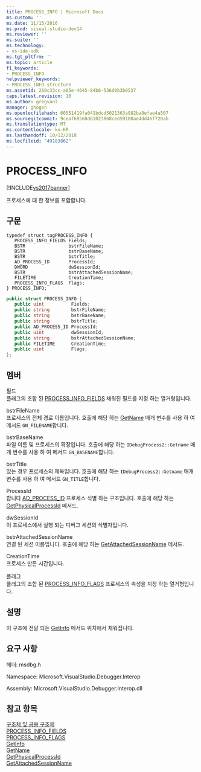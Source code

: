 ```yaml
---
title: PROCESS_INFO | Microsoft Docs
ms.custom: ''
ms.date: 11/15/2016
ms.prod: visual-studio-dev14
ms.reviewer: ''
ms.suite: ''
ms.technology:
- vs-ide-sdk
ms.tgt_pltfrm: ''
ms.topic: article
f1_keywords:
- PROCESS_INFO
helpviewer_keywords:
- PROCESS_INFO structure
ms.assetid: 260c33cc-a05e-4645-84b6-536d0b3b0537
caps.latest.revision: 10
ms.author: gregvanl
manager: ghogen
ms.openlocfilehash: 60551419fa041bdcd5021363a882ba8efae4a507
ms.sourcegitcommit: 9ceaf69568d61023868ced59108ae4dd46f720ab
ms.translationtype: MT
ms.contentlocale: ko-KR
ms.lasthandoff: 10/12/2018
ms.locfileid: "49183862"
---
```

# <a name="processinfo"></a>PROCESS_INFO
[!INCLUDE[vs2017banner](../../../includes/vs2017banner.md)]

프로세스에 대 한 정보를 포함합니다.  
  
## <a name="syntax"></a>구문  
  
```cpp#  
typedef struct tagPROCESS_INFO {   
   PROCESS_INFO_FIELDS Fields;  
   BSTR                bstrFileName;  
   BSTR                bstrBaseName;  
   BSTR                bstrTitle;  
   AD_PROCESS_ID       ProcessId;  
   DWORD               dwSessionId;  
   BSTR                bstrAttachedSessionName;  
   FILETIME            CreationTime;  
   PROCESS_INFO_FLAGS  Flags;  
} PROCESS_INFO;  
```  
  
```csharp  
public struct PROCESS_INFO {   
   public uint          Fields;  
   public string        bstrFileName;  
   public string        bstrBaseName;  
   public string        bstrTitle;  
   public AD_PROCESS_ID ProcessId;  
   public uint          dwSessionId;  
   public string        bstrAttachedSessionName;  
   public FILETIME      CreationTime;  
   public uint          Flags;  
};  
```  
  
## <a name="members"></a>멤버  
 필드  
 플래그의 조합 된 [PROCESS_INFO_FIELDS](../../../extensibility/debugger/reference/process-info-fields.md) 채워진 필드를 지정 하는 열거형입니다.  
  
 bstrFileName  
 프로세스의 전체 경로 이름입니다. 호출에 해당 하는 [GetName](../../../extensibility/debugger/reference/idebugprocess2-getname.md) 매개 변수를 사용 하 여 메서드 `GN_FILENAME`합니다.  
  
 bstrBaseName  
 파일 이름 및 프로세스의 확장입니다. 호출에 해당 하는 `IDebugProcess2::Getname` 매개 변수를 사용 하 여 메서드 `GN_BASENAME`합니다.  
  
 bstrTitle  
 있는 경우 프로세스의 제목입니다. 호출에 해당 하는 `IDebugProcess2::Getname` 매개 변수를 사용 하 여 메서드 `GN_TITLE`합니다.  
  
 ProcessId  
 합니다 [AD_PROCESS_ID](../../../extensibility/debugger/reference/ad-process-id.md) 프로세스 식별 하는 구조입니다. 호출에 해당 하는 [GetPhysicalProcessId](../../../extensibility/debugger/reference/idebugprocess2-getphysicalprocessid.md) 메서드.  
  
 dwSessionId  
 이 프로세스에서 실행 되는 디버그 세션의 식별자입니다.  
  
 bstrAttachedSessionName  
 연결 된 세션 이름입니다. 호출에 해당 하는 [GetAttachedSessionName](../../../extensibility/debugger/reference/idebugprocess2-getattachedsessionname.md) 메서드.  
  
 CreationTime  
 프로세스 만든 시간입니다.  
  
 플래그  
 플래그의 조합 된 [PROCESS_INFO_FLAGS](../../../extensibility/debugger/reference/process-info-flags.md) 프로세스의 속성을 지정 하는 열거형입니다.  
  
## <a name="remarks"></a>설명  
 이 구조에 전달 되는 [GetInfo](../../../extensibility/debugger/reference/idebugprocess2-getinfo.md) 메서드 위치에서 채워집니다.  
  
## <a name="requirements"></a>요구 사항  
 헤더: msdbg.h  
  
 Namespace: Microsoft.VisualStudio.Debugger.Interop  
  
 Assembly: Microsoft.VisualStudio.Debugger.Interop.dll  
  
## <a name="see-also"></a>참고 항목  
 [구조체 및 공용 구조체](../../../extensibility/debugger/reference/structures-and-unions.md)   
 [PROCESS_INFO_FIELDS](../../../extensibility/debugger/reference/process-info-fields.md)   
 [PROCESS_INFO_FLAGS](../../../extensibility/debugger/reference/process-info-flags.md)   
 [GetInfo](../../../extensibility/debugger/reference/idebugprocess2-getinfo.md)   
 [GetName](../../../extensibility/debugger/reference/idebugprocess2-getname.md)   
 [GetPhysicalProcessId](../../../extensibility/debugger/reference/idebugprocess2-getphysicalprocessid.md)   
 [GetAttachedSessionName](../../../extensibility/debugger/reference/idebugprocess2-getattachedsessionname.md)

